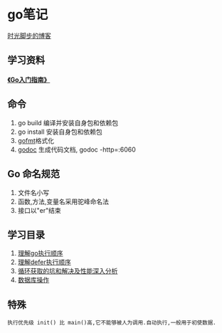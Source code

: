 # go笔记

[时光脚步的博客](https://www.sgfoot.com)

## 学习资料

#### [《Go入门指南》](https://github.com/yezihack/the-way-to-go_ZH_CN/blob/master/eBook/directory.md)


## 命令
1. go build 编译并安装自身包和依赖包
1. go install 安装自身包和依赖包
1. [gofmt](https://golang.org/cmd/gofmt/)格式化
1. [godoc](golang.org/cmd/godoc/) 生成代码文档, godoc -http=:6060

## Go 命名规范
1. 文件名小写
1. 函数,方法,变量名采用驼峰命名法
1. 接口以"er"结束

## 学习目录
1. [理解go执行顺序](理解go执行顺序)
1. [理解defer执行顺序](理解defer执行顺序)
1. [循环获取的坑和解决及性能深入分析](demo_slice/s1)
1. [数据库操作](数据库/CURD)

## 特殊
```
执行优先级 init() 比 main()高,它不能够被人为调用.自动执行,一般用于初使数据.

```